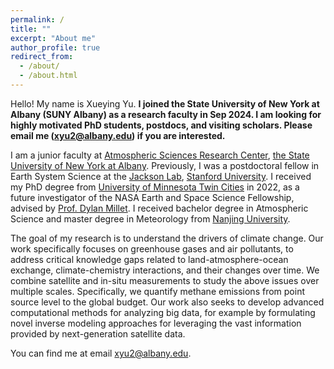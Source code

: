 ```yaml
---
permalink: /
title: ""
excerpt: "About me"
author_profile: true
redirect_from: 
  - /about/
  - /about.html
---
```


Hello! My name is Xueying Yu. **I joined the State University of New York at Albany (SUNY Albany) as a research faculty in Sep 2024. I am looking for highly motivated PhD students, postdocs, and visiting scholars. Please email me (xyu2@albany.edu) if you are interested.**

I am a junior faculty at [Atmospheric Sciences Research Center](https://www.albany.edu/asrc), [the State University of New York at Albany](https://www.albany.edu/). Previously, I was a postdoctoral fellow in Earth System Science at the [Jackson Lab](https://jacksonlab.stanford.edu/), [Stanford University](https://www.stanford.edu/). I received my PhD degree from [University of Minnesota Twin Cities](https://twin-cities.umn.edu/) in 2022, as a future investigator of the NASA Earth and Space Science Fellowship, advised by [Prof. Dylan Millet](https://atmoschem.umn.edu/). I received bachelor degree in Atmospheric Science and master degree in Meteorology from [Nanjing University](https://as.nju.edu.cn/as_en/main.htm).

The goal of my research is to understand the drivers of climate change. Our work specifically focuses on greenhouse gases and air pollutants, to address critical knowledge gaps related to land-atmosphere-ocean exchange, climate-chemistry interactions, and their changes over time. We combine satellite and in-situ measurements to study the above issues over multiple scales. Specifically, we quantify methane emissions from point source level to the global budget. Our work also seeks to develop advanced computational methods for analyzing big data, for example by formulating novel inverse modeling approaches for leveraging the vast information provided by next-generation satellite data. 

You can find me at email xyu2@albany.edu.
